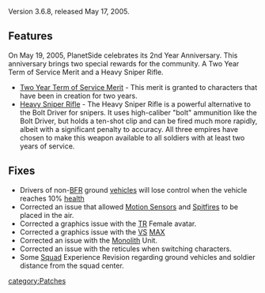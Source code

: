 Version 3.6.8, released May 17, 2005.

## Features

On May 19, 2005, PlanetSide celebrates its 2nd Year Anniversary. This
anniversary brings two special rewards for the community. A Two Year
Term of Service Merit and a Heavy Sniper Rifle.

-   [Two Year Term of Service Merit](Term_of_Service "wikilink") - This
    merit is granted to characters that have been in creation for two
    years.
-   [Heavy Sniper Rifle](Heavy_Scout_Rifle "wikilink") - The Heavy
    Sniper Rifle is a powerful alternative to the Bolt Driver for
    snipers. It uses high-caliber "bolt" ammunition like the Bolt
    Driver, but holds a ten-shot clip and can be fired much more
    rapidly, albeit with a significant penalty to accuracy. All three
    empires have chosen to make this weapon available to all soldiers
    with at least two years of service.

## Fixes

-   Drivers of non-[BFR](BFR "wikilink") ground
    [vehicles](vehicle "wikilink") will lose control when the vehicle
    reaches 10% [health](health "wikilink")
-   Corrected an issue that allowed [Motion
    Sensors](#Motion_Sensor "wikilink") and
    [Spitfires](Spitfire_Turret "wikilink") to be placed in the air.
-   Corrected a graphics issue with the [TR](TR "wikilink") Female
    avatar.
-   Corrected a graphics issue with the [VS](VS "wikilink")
    [MAX](MAX "wikilink")
-   Corrected an issue with the [Monolith](Monolith "wikilink") Unit.
-   Corrected an issue with the reticules when switching characters.
-   Some [Squad](Squad "wikilink") Experience Revision regarding ground
    vehicles and soldier distance from the squad center.

[category:Patches](category:Patches "wikilink")